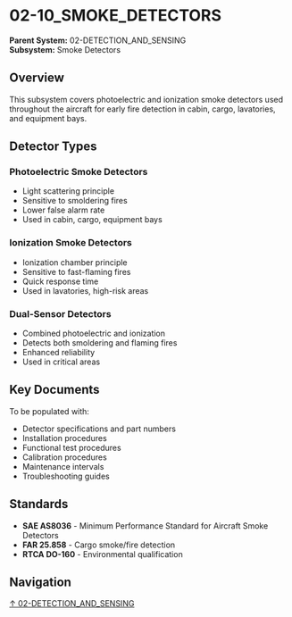 # 02-10_SMOKE_DETECTORS

**Parent System:** 02-DETECTION_AND_SENSING  
**Subsystem:** Smoke Detectors

## Overview

This subsystem covers photoelectric and ionization smoke detectors used throughout the aircraft for early fire detection in cabin, cargo, lavatories, and equipment bays.

## Detector Types

### Photoelectric Smoke Detectors
- Light scattering principle
- Sensitive to smoldering fires
- Lower false alarm rate
- Used in cabin, cargo, equipment bays

### Ionization Smoke Detectors
- Ionization chamber principle
- Sensitive to fast-flaming fires
- Quick response time
- Used in lavatories, high-risk areas

### Dual-Sensor Detectors
- Combined photoelectric and ionization
- Detects both smoldering and flaming fires
- Enhanced reliability
- Used in critical areas

## Key Documents

To be populated with:
- Detector specifications and part numbers
- Installation procedures
- Functional test procedures
- Calibration procedures
- Maintenance intervals
- Troubleshooting guides

## Standards

- **SAE AS8036** - Minimum Performance Standard for Aircraft Smoke Detectors
- **FAR 25.858** - Cargo smoke/fire detection
- **RTCA DO-160** - Environmental qualification

## Navigation

[↑ 02-DETECTION_AND_SENSING](../../README.md)
